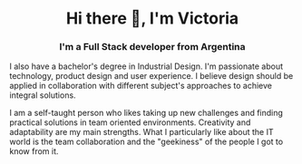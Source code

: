 <h1 align="center">Hi there 👋, I'm Victoria</h1>
<h3 align="center">I'm a Full Stack developer from Argentina</h3>
<p>
 I also have a bachelor's degree in Industrial Design. I'm passionate about technology, product design and user experience. I believe design should be applied in collaboration with different subject's approaches to achieve integral solutions. </p>
 
<p> I am a self-taught person who likes taking up new challenges and finding practical solutions in team oriented environments.
Creativity and adaptability are my main strengths. What I particularly like about the IT world is the team collaboration and the "geekiness" of the people I got to know from it.
</p>

